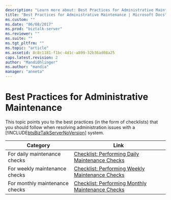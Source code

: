 ```yaml
---
description: "Learn more about: Best Practices for Administrative Maintenance"
title: "Best Practices for Administrative Maintenance | Microsoft Docs"
ms.custom: ""
ms.date: "06/08/2017"
ms.prod: "biztalk-server"
ms.reviewer: ""
ms.suite: ""
ms.tgt_pltfrm: ""
ms.topic: "article"
ms.assetid: 8c8c1181-f1bc-4d1c-a899-32b36ad08a25
caps.latest.revision: 2
author: "MandiOhlinger"
ms.author: "mandia"
manager: "anneta"
---
```

# Best Practices for Administrative Maintenance
This topic points you to the best practices (in the form of checklists) that you should follow when resolving administration issues with a [!INCLUDE[btsBizTalkServerNoVersion](../includes/btsbiztalkservernoversion-md.md)] system.  
  
|Category|Link|  
|-|-|  
|For daily maintenance checks|[Checklist: Performing Daily Maintenance Checks](../technical-guides/checklist-performing-daily-maintenance-checks.md)|  
|For weekly maintenance checks|[Checklist: Performing Weekly Maintenance Checks](../technical-guides/checklist-performing-weekly-maintenance-checks.md)|  
|For monthly maintenance checks|[Checklist: Performing Monthly Maintenance Checks](../technical-guides/checklist-performing-monthly-maintenance-checks.md)|
